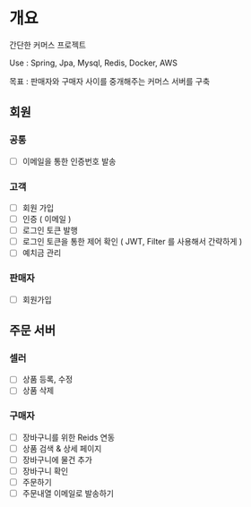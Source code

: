 # 개요
간단한 커머스 프로젝트

Use : Spring, Jpa, Mysql, Redis, Docker, AWS

목표 : 판매자와 구매자 사이를 중개해주는 커머스 서버를 구축

## 회원
### 공통
- [ ] 이메일을 통한 인증번호 발송

### 고객
- [ ] 회원 가입
- [ ] 인증 ( 이메일 ) 
- [ ] 로그인 토큰 발행
- [ ] 로그인 토큰을 통한 제어 확인 ( JWT, Filter 를 사용해서 간략하게 )
- [ ] 예치금 관리

### 판매자
- [ ] 회원가입

## 주문 서버

### 셀러
- [ ] 상품 등록, 수정
- [ ] 상품 삭제

### 구매자
- [ ] 장바구니를 위한 Reids 연동
- [ ] 상품 검색 & 상세 페이지
- [ ] 장바구니에 물건 추가
- [ ] 장바구니 확인
- [ ] 주문하기
- [ ] 주문내열 이메일로 발송하기
